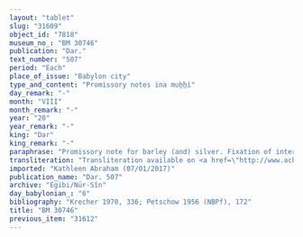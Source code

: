 ```yaml
---
layout: "tablet"
slug: "31609"
object_id: "7818"
museum_no_: "BM 30746"
publication: "Dar."
text_number: "507"
period: "Each"
place_of_issue: "Babylon city"
type_and_content: "Promissory notes ina muẖẖi"
day_remark: "-"
month: "VIII"
month_remark: "-"
year: "20"
year_remark: "-"
king: "Dar"
king_remark: "-"
paraphrase: "Promissory note for barley (and) silver. Fixation of interest.<br /> <strong>B</strong> owes 12 kor of barley (and) &frac12; minas of medium quality silver, of which one-eighth is alloy to <strong>A</strong>. The barley should be delivered in Ayyār (II) at the canal and the silver debt will bear a 20% interest from Ayyār (II) onwards, to be paid on a monthly basis. In addition, there are three earlier promissory notes for 84 kor of dates and 2 minas of medium quality silver, of which one-eighth is alloy, which <strong>B</strong> still has to pay. He has also still to deliver 5 kor of barley in Kislīm (IX) (i.e., next month), and if he fails to do so, he should pay 50 shekels of white silver instead of the barley. Witnesses.<br /> &nbsp;<br /> <strong>A </strong>= Bēl-uballiṭ/Bēl-eṭēru//Ir&rsquo;anni; <strong>B </strong>= Marduk-nāṣir-apli/Itti-Marduk-balāṭu//Egibi"
transliteration: "Transliteration available on <a href=\"http://www.achemenet.com/fr/item/?/1087349=BM 30746&l=a&c=1&t=1.4/1/24/1/1663456\" target=\"_blank\">Achemenet</a>"
imported: "Kathleen Abraham (07/01/2017)"
publication_name: "Dar. 507"
archive: "Egibi/Nūr-Sîn"
day_babylonian_: "6"
bibliography: "Krecher 1970, 336; Petschow 1956 (NBPf), 172"
title: "BM 30746"
previous_item: "31612"
---
```

